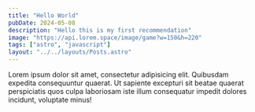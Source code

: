 ```yaml
---
title: "Hello World"
pubDate: 2024-05-08
description: "Hello this is my first recommendation"
image: "https://api.lorem.space/image/game?w=150&h=220"
tags: ["astro", "javascript"]
layout: "../../layouts/Posts.astro"
---
```


Lorem ipsum dolor sit amet, consectetur adipisicing elit. Quibusdam expedita consequuntur quaerat. Ut sapiente excepturi sit beatae quaerat perspiciatis quos culpa laboriosam iste illum consequatur impedit dolores incidunt, voluptate minus!
